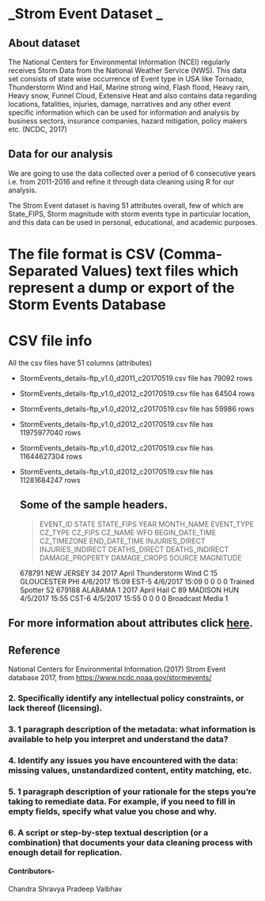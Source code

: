 
# **_Strom Event Dataset _**

## About dataset

The National Centers for Environmental Information (NCEI) regularly receives Storm Data from the National Weather Service (NWS). This data set consists of state wise occurrence of Event type in USA like Tornado, Thunderstorm Wind and Hail, Marine strong wind, Flash flood, Heavy rain, Heavy snow, Funnel Cloud, Extensive Heat and also contains data regarding locations, fatalities, injuries, damage, narratives and any other event specific information which can be used for information and analysis by business sectors, insurance companies, hazard mitigation, policy makers etc. (NCDC, 2017)

## Data for our analysis

We are going to use the data collected over a period of 6 consecutive years i.e. from 2011-2016 and refine it through data cleaning using R for our analysis.

The Strom Event dataset is having 51 attributes overall, few of which are State_FIPS, Storm magnitude with storm events type in particular location, and this data can be used in personal, educational, and academic purposes.

# The file format is CSV (Comma-Separated Values) text files which represent a dump or export of the Storm Events Database

# CSV file info
All the csv files have 51 columns (attributes)
* StormEvents_details-ftp_v1.0_d2011_c20170519.csv file has 79092 rows
* StormEvents_details-ftp_v1.0_d2012_c20170519.csv file has 64504 rows
* StormEvents_details-ftp_v1.0_d2012_c20170519.csv file has 59986 rows
* StormEvents_details-ftp_v1.0_d2012_c20170519.csv file has 11975977040 rows
* StormEvents_details-ftp_v1.0_d2012_c20170519.csv file has 11644627304 rows
* StormEvents_details-ftp_v1.0_d2012_c20170519.csv file has 11281684247 rows

   ## Some of the sample headers.

   > EVENT_ID	STATE	STATE_FIPS	YEAR	MONTH_NAME	EVENT_TYPE	CZ_TYPE	CZ_FIPS	CZ_NAME	WFO	BEGIN_DATE_TIME	CZ_TIMEZONE	END_DATE_TIME	INJURIES_DIRECT  	INJURIES_INDIRECT	DEATHS_DIRECT	DEATHS_INDIRECT	DAMAGE_PROPERTY	DAMAGE_CROPS	SOURCE	          MAGNITUDE

   678791 NEW JERSEY	34	2017	April	Thunderstorm Wind	C	15	GLOUCESTER	PHI	4/6/2017      15:09	EST-5	4/6/2017      15:09	           0	              0	                       0	  0			                              Trained Spotter	          52
   679188	ALABAMA	    1	2017	April	 Hail	            C	89	MADISON	HUN	    4/5/2017     15:55	CST-6	4/5/2017      15:55	           0	              0	                       0	  0			                              Broadcast Media	           1    
##  For more information about attributes click [here](https://www.ncdc.noaa.gov/stormevents/ftp.jsp).

## Reference
National Centers for Environmental Information.(2017) Strom Event database 2017, from https://www.ncdc.noaa.gov/stormevents/

 ### 2. Specifically identify any intellectual policy constraints, or lack thereof (licensing).
 ### 3. 1 paragraph description of the metadata: what information is available to help you interpret and understand the data?
 ### 4. Identify any issues you have encountered with the data: missing values, unstandardized content, entity matching, etc.
 ### 5. 1 paragraph description of your rationale for the steps you’re taking to remediate data. For example, if you need to fill in empty fields, specify what value you chose and why.
 ### 6. A script or step-by-step textual description (or a combination) that documents your data cleaning process with enough detail for replication.

#### Contributors-
Chandra
Shravya
Pradeep
Vaibhav
